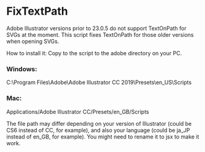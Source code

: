 # FixTextPath
Adobe Illustrator versions prior to 23.0.5 do not support TextOnPath for SVGs at the moment. This script fixes TextOnPath for those older versions when opening SVGs.

How to install it:
Copy to the script to the adobe directory on your PC.

### Windows:
C:\Program Files\Adobe\Adobe Illustrator CC 2019\Presets\en_US\Scripts

### Mac:
Applications/Adobe Illustrator CC/Presets/en_GB/Scripts

The file path may differ depending on your version of Illustrator (could be CS6 instead of CC, for example), and also your language (could be ja_JP instead of en_GB, for example). You might need to rename it to jsx to make it work.

